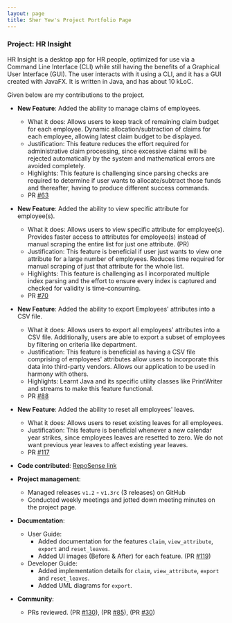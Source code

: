 ```yaml
---
layout: page
title: Sher Yew's Project Portfolio Page
---
```


### Project: HR Insight

HR Insight is a desktop app for HR people, optimized for use via a Command Line Interface (CLI) while still having the benefits of a Graphical User Interface (GUI). The user interacts with it using a CLI, and it has a GUI created with JavaFX. It is written in Java, and has about 10 kLoC.

Given below are my contributions to the project.

- **New Feature**: Added the ability to manage claims of employees.

  - What it does: Allows users to keep track of remaining claim budget for each employee. Dynamic allocation/subtraction of claims for each employee, allowing latest claim budget to be displayed.
  - Justification: This feature reduces the effort required for administrative claim processing, since excessive claims will be rejected automatically by the system and mathematical errors are avoided completely.
  - Highlights: This feature is challenging since parsing checks are required to determine if user wants to allocate/subtract those funds and thereafter, having to produce different success commands.
  - PR [#63](https://github.com/AY2324S1-CS2103-F13-2/tp/pull/63)

- **New Feature**: Added the ability to view specific attribute for employee(s).

  - What it does: Allows users to view specific attribute for employee(s). Provides faster access to attributes for employee(s) instead of manual scraping the entire list for just one attribute. (PR)
  - Justification: This feature is beneficial if user just wants to view one attribute for a large number of employees. Reduces time required for manual scraping of just that attribute for the whole list.
  - Highlights: This feature is challenging as I incorporated multiple index parsing and the effort to ensure every index is captured and checked for validity is time-consuming.
  - PR [#70](https://github.com/AY2324S1-CS2103-F13-2/tp/pull/70)

- **New Feature**: Added the ability to export Employees' attributes into a CSV file.

  - What it does: Allows users to export all employees' attributes into a CSV file. Additionally, users are able to export a subset of employees by filtering on criteria like department.
  - Justification: This feature is beneficial as having a CSV file comprising of employees' attributes allow users to incorporate this data into third-party vendors. Allows our application to be used in harmony with others.
  - Highlights: Learnt Java and its specific utility classes like PrintWriter and streams to make this feature functional.
  - PR [#88](https://github.com/AY2324S1-CS2103-F13-2/tp/pull/88)

- **New Feature**: Added the ability to reset all employees' leaves.

  - What it does: Allows users to reset existing leaves for all employees.
  - Justification: This feature is beneficial whenever a new calendar year strikes, since employees leaves are resetted to zero. We do not want previous year leaves to affect existing year leaves.
  - PR [#117](https://github.com/AY2324S1-CS2103-F13-2/tp/pull/117)

- **Code contributed**: [RepoSense link](https://nus-cs2103-ay2324s1.github.io/tp-dashboard/?search=sheryew&breakdown=true)

- **Project management**:

  - Managed releases `v1.2` - `v1.3rc` (3 releases) on GitHub
  - Conducted weekly meetings and jotted down meeting minutes on the project page.

- **Documentation**:

  - User Guide:
    - Added documentation for the features `claim`, `view_attribute`, `export` and `reset_leaves`.
    - Added UI images (Before & After) for each feature. (PR [#119](https://github.com/AY2324S1-CS2103-F13-2/tp/pull/119))
  - Developer Guide:
    - Added implementation details for `claim`, `view_attribute`, `export` and `reset_leaves`.
    - Added UML diagrams for `export`.

- **Community**:

  - PRs reviewed. (PR [#130](https://github.com/AY2324S1-CS2103-F13-2/tp/pull/130)), (PR [#85](https://github.com/AY2324S1-CS2103-F13-2/tp/pull/85)), (PR [#30](https://github.com/AY2324S1-CS2103-F13-2/tp/pull/30))
